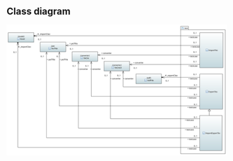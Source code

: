 ## Class diagram

![test package class diagram](../../../docs/img/test_package_class_diagram.svg)


